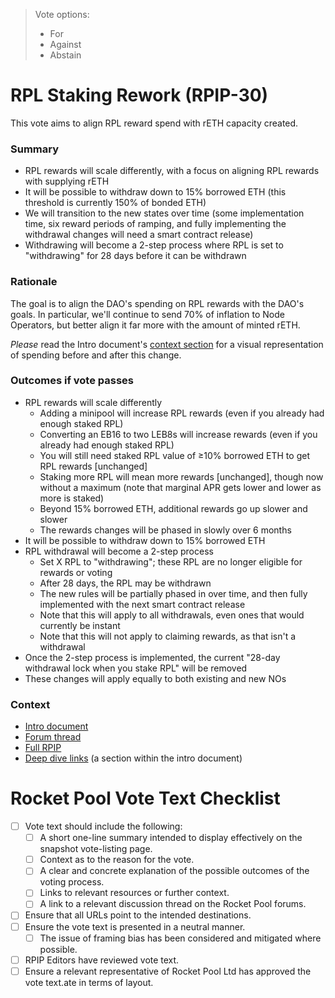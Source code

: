 > Vote options:
> - For
> - Against
> - Abstain

# RPL Staking Rework (RPIP-30)

This vote aims to align RPL reward spend with rETH capacity created.

### Summary
- RPL rewards will scale differently, with a focus on aligning RPL rewards with supplying rETH
- It will be possible to withdraw down to 15% borrowed ETH (this threshold is currently 150% of bonded ETH)
- We will transition to the new states over time (some implementation time, six reward periods of ramping, and fully implementing the withdrawal changes will need a smart contract release)
- Withdrawing will become a 2-step process where RPL is set to "withdrawing" for 28 days before it can be withdrawn

### Rationale
The goal is to align the DAO's spending on RPL rewards with the DAO's goals. In particular, we'll continue to send 70% of inflation to Node Operators, but better align it far more with the amount of minted rETH.

_Please_ read the Intro document's [context section](https://github.com/Valdorff/rp-thoughts/tree/main/rpl_staking#context) for a visual representation of spending before and after this change. 

### Outcomes if vote passes
- RPL rewards will scale differently
  - Adding a minipool will increase RPL rewards (even if you already had enough staked RPL)
  - Converting an EB16 to two LEB8s will increase rewards (even if you already had enough staked RPL)
  - You will still need staked RPL value of ≥10% borrowed ETH to get RPL rewards [unchanged]
  - Staking more RPL will mean more rewards [unchanged], though now without a maximum (note that marginal APR gets lower and lower as more is staked)
  - Beyond 15% borrowed ETH, additional rewards go up slower and slower
  - The rewards changes will be phased in slowly over 6 months
- It will be possible to withdraw down to 15% borrowed ETH
- RPL withdrawal will become a 2-step process
  - Set X RPL to "withdrawing"; these RPL are no longer eligible for rewards or voting 
  - After 28 days, the RPL may be withdrawn
  - The new rules will be partially phased in over time, and then fully implemented with the next smart contract release
  - Note that this will apply to all withdrawals, even ones that would currently be instant
  - Note that this will not apply to claiming rewards, as that isn't a withdrawal
- Once the 2-step process is implemented, the current "28-day withdrawal lock when you stake RPL" will be removed 
- These changes will apply equally to both existing and new NOs

### Context
- [Intro document](https://github.com/Valdorff/rp-thoughts/tree/main/rpl_staking) 
- [Forum thread](https://dao.rocketpool.net/t/rpl-staking-rework-proposal/2090)
- [Full RPIP](https://github.com/rocket-pool/RPIPs/blob/main/RPIPs/RPIP-30.md)
- [Deep dive links](https://github.com/Valdorff/rp-thoughts/tree/main/rpl_staking#what-else-has-been-looked-at-around-this-proposal) (a section within the intro document)

# Rocket Pool Vote Text Checklist
- [ ] Vote text should include the following:
  - [ ] A short one-line summary intended to display effectively on the snapshot vote-listing page.
  - [ ] Context as to the reason for the vote.
  - [ ] A clear and concrete explanation of the possible outcomes of the voting process.
  - [ ] Links to relevant resources or further context.
  - [ ] A link to a relevant discussion thread on the Rocket Pool forums.
- [ ] Ensure that all URLs point to the intended destinations.
- [ ] Ensure the vote text is presented in a neutral manner.
  - [ ] The issue of framing bias has been considered and mitigated where possible.
- [ ] RPIP Editors have reviewed vote text.
- [ ] Ensure a relevant representative of Rocket Pool Ltd has approved the vote text.ate in terms of layout.